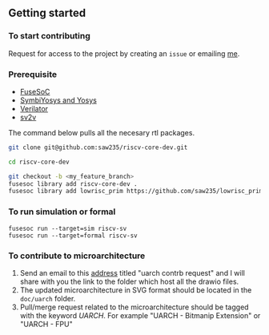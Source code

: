 ## Getting started

### To start contributing
Request for access to the project by creating an `issue` or emailing [me](sawxuezheng01@gmail.com). 

### Prerequisite
- [FuseSoC](https://fusesoc.readthedocs.io/en/stable/user/installation.html#installation-under-linux)
- [SymbiYosys and Yosys](https://symbiyosys.readthedocs.io/en/latest/)
- [Verilator](https://verilator.org/guide/latest/install.html) 
- [sv2v](https://github.com/saw235/sv2v)

The command below pulls all the necesary rtl packages.
```bash
git clone git@github.com:saw235/riscv-core-dev.git

cd riscv-core-dev

git checkout -b <my_feature_branch> 
fusesoc library add riscv-core-dev .
fusesoc library add lowrisc_prim https://github.com/saw235/lowrisc_prim
```

### To run simulation or formal

```
fusesoc run --target=sim riscv-sv
fusesoc run --target=formal riscv-sv

```

### To contribute to microarchitecture
1. Send an email to this [address](sawxuezheng01@gmail.com) titled "uarch contrb request" and I will share with you the link to the folder which host all the drawio files.
2. The updated microarchitecture in SVG format should be located in the `doc/uarch` folder.
3. Pull/merge request related to the microarchitecture should be tagged with the keyword *UARCH*. For example "UARCH - Bitmanip Extension" or "UARCH - FPU"      
